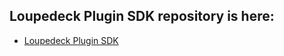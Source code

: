 ## Loupedeck Plugin SDK repository is here:

* [Loupedeck Plugin SDK](https://github.com/Loupedeck/LoupedeckPluginSdk/)
